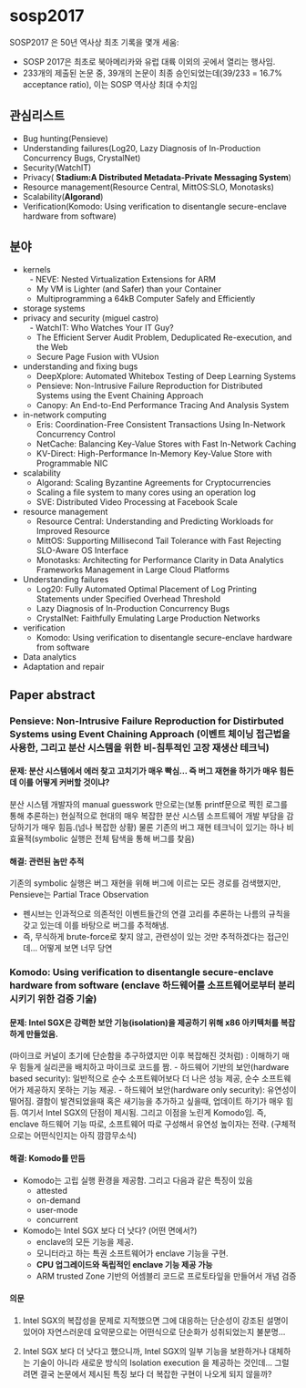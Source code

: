 # sosp2017
SOSP2017 은 50년 역사상 최초 기록을 몇개 세움:
 - SOSP 2017은 최초로 북아메리카와 유럽 대륙 이외의 곳에서 열리는 행사임.
 - 233개의 제출된 논문 중, 39개의 논문이 최종 승인되었는데(39/233 = 16.7% acceptance ratio), 이는 SOSP 역사상 최대 수치임

## 관심리스트
 - Bug hunting(Pensieve)
 - Understanding failures(Log20, Lazy Diagnosis of In-Production Concurrency Bugs, CrystalNet)
 - Security(WatchIT)
 - Privacy( **Stadium:A Distributed Metadata-Private Messaging System**)
 - Resource management(Resource Central, MittOS:SLO, Monotasks)
 - Scalability(**Algorand**)
 - Verification(Komodo: Using verification to disentangle secure-enclave hardware from software)

## 분야
 - kernels  
    - NEVE: Nested Virtualization Extensions for ARM 
    - My VM is Lighter (and Safer) than your Container
    - Multiprogramming a 64kB Computer Safely and Efficiently
 - storage systems  
 - privacy and security (miguel castro)  
    - WatchIT: Who Watches Your IT Guy?
    - The Efficient Server Audit Problem, Deduplicated Re-execution, and the Web
    - Secure Page Fusion with VUsion
 - understanding and fixing bugs
    - DeepXplore: Automated Whitebox Testing of Deep Learning Systems
    - Pensieve: Non-Intrusive Failure Reproduction for Distributed Systems using the Event Chaining Approach
    - Canopy: An End-to-End Performance Tracing And Analysis System
 - in-network computing
    - Eris: Coordination-Free Consistent Transactions Using In-Network Concurrency Control
    - NetCache: Balancing Key-Value Stores with Fast In-Network Caching
    - KV-Direct: High-Performance In-Memory Key-Value Store with Programmable NIC
 - scalability 
    - Algorand: Scaling Byzantine Agreements for Cryptocurrencies
    - Scaling a file system to many cores using an operation log
    - SVE: Distributed Video Processing at Facebook Scale
 - resource management
    - Resource Central: Understanding and Predicting Workloads for Improved Resource
    - MittOS: Supporting Millisecond Tail Tolerance with Fast Rejecting SLO-Aware OS Interface
    - Monotasks: Architecting for Performance Clarity in Data Analytics Frameworks
Management in Large Cloud Platforms
 - Understanding failures
    - Log20: Fully Automated Optimal Placement of Log Printing Statements under Specified Overhead Threshold
    - Lazy Diagnosis of In-Production Concurrency Bugs
    - CrystalNet: Faithfully Emulating Large Production Networks
 - verification
    - Komodo: Using verification to disentangle secure-enclave hardware from software
 - Data analytics
 - Adaptation and repair

## Paper abstract
### Pensieve: Non-Intrusive Failure Reproduction for Distirbuted Systems using Event Chaining Approach (이벤트 체이닝 접근법을 사용한, 그리고 분산 시스템을 위한 비-침투적인 고장 재생산 테크닉)
#### 문제: 분산 시스템에서 에러 찾고 고치기가 매우 빡심... 즉 버그 재현을 하기가 매우 힘든데 이를 어떻게 커버할 것이냐?
분산 시스템 개발자의 manual guesswork 만으로는(보통 printf문으로 찍힌 로그를 통해 추론하는) 현실적으로 현대의 매우 복잡한 분산 시스템 소프트웨어 개발 부담을 감당하기가 매우 힘듬.(넘나 복잡한 상황)
물론 기존의 버그 재현 테크닉이 있기는 하나 비효율적(symbolic 실행은 전체 탐색을 통해 버그를 찾음)
#### 해결: 관련된 놈만 추적
기존의 symbolic 실행은 버그 재현을 위해 버그에 이르는 모든 경로를 검색했지만, Pensieve는 Partial Trace Observation
- 펜시브는 인과적으로 의존적인 이벤트들간의 연결 고리를 추론하는 나름의 규칙을 갖고 있는데 이를 바탕으로 버그를 추적해냄. 
- 즉, 무식하게 brute-force로 찾지 않고, 관련성이 있는 것만 추적하겠다는 접근인데... 어떻게 보면 너무 당연
### Komodo: Using verification to disentangle secure-enclave hardware from software (enclave 하드웨어를 소프트웨어로부터 분리시키기 위한 검증 기술)
#### 문제: Intel SGX은 강력한 보안 기능(isolation)을 제공하기 위해 x86 아키텍처를 복잡하게 만들었음.
(마이크로 커널이 초기에 단순함을 추구하였지만 이후 복잡해진 것처럼)
    : 이해하기 매우 힘들게 실리콘을 배치하고 마이크로 코드를 짬.
    - 하드웨어 기반의 보안(hardware based security): 일반적으로 순수 소프트웨어보다 더 나은 성능 제공, 순수 소프트웨어가 제공하지 못하는 기능 제공. 
    - 하드웨어 보안(hardware only security): 유연성이 떨어짐. 결함이 발견되었을때 혹은 새기능을 추가하고 싶을때, 업데이트 하기가 매우 힘듬. 여기서 Intel SGX의 단점이 제시됨. 그리고 이점을 노린게 Komodo임. 즉, enclave 하드웨어 기능 따로, 소프트웨어 따로 구성해서 유연성 높이자는 전략. (구체적으로는 어떤식인지는 아직 깜깜무소식)
#### 해결: Komodo를 만듬
 - Komodo는 고립 실행 환경을 제공함. 그리고 다음과 같은 특징이 있음
    - attested
    - on-demand
    - user-mode 
    - concurrent
 - Komodo는 Intel SGX 보다 더 낫다?  (어떤 면에서?)
    - enclave의 모든 기능을 제공.
    - 모니터라고 하는 특권 소프트웨어가 enclave 기능을 구현.
    - **CPU 업그레이드와 독립적인 enclave 기능 제공 가능**
    - ARM trusted Zone 기반의 어셈블리 코드로 프로토타잎을 만들어서 개념 검증

#### 의문
1. Intel SGX의 복잡성을 문제로 지적했으면 그에 대응하는 단순성이 강조된 설명이 있어야 자연스러운데 요약문으로는 어떤식으로 단순화가 성취되었는지 불분명...

2. Intel SGX 보다 더 낫다고 했으니까, Intel SGX의 일부 기능을 보완하거나 대체하는 기술이 아니라 새로운 방식의 Isolation execution 
을 제공하는 것인데... 그럴려면 결국 논문에서 제시된 특징 보다 더 복잡한 구현이 나오게 되지 않을까?


